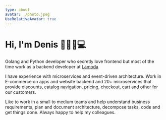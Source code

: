 ```yaml
---
type: about
avatar: ./photo.jpeg
UseRelativeAvatar: true
---
```

# Hi, I'm Denis 💁🏻‍♂️💻

<!-- ![image](./photo.jpeg) -->

Golang and Python developer who secretly love frontend but most of the time work as a backend developer at [Lamoda](https://latech.ru/).

I have experience with microservices and event-driven architecture. Work in E-commerce on apps and website backend and 20+ microservices that provide discounts, catalog navigation, pricing, checkout, cart and other for our customers.

Like to work in a small to medium teams and help understand business requirements, plan and document architecture, decompose tasks, code and get things done. Always happy to help my colleagues.
